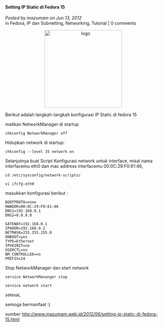 #### Setting IP Static di Fedora 15
_Posted by mazumam on Jun 13, 2012_
<br>
in Fedora, IP dan Subnetting, Networking, Tutorial | 0 comments	

<p align="center">
	<img src="./posts/2012-06-13-setting-ip-static-di-fedora-15/FEDORA_LOGO.png" height="250px" alt="logo">
</p> 

Berikut adalah langkah-langkah konfigurasi IP Static di fedora 15

matikan  NetworkManager di startup
```
chkconfig NetworkManager off
```

Hidupkan network  di startup:
```
chkconfig --level 35 network on
```

Selanjutnya buat Script Konfigurasi network untuk interface, misal nama interfacemu eth0 dan mac address interfacemu 00:0C:29:F0:61:46,
```
cd /etc/sysconfig/network-scripts/

vi ifcfg-eth0
```

masukkan konfigurasi berikut :
```
BOOTPROTO=none
HWADDR=00:0C:29:F0:61:46
DNS1=192.168.0.1
DNS2=8.8.8.8

GATEWAY=192.168.0.1
IPADDR=192.168.0.2
NETMASK=255.255.255.0
ONBOOT=yes
TYPE=Ethernet
IPV6INIT=no
USERCTL=no
NM_CONTROLLED=no
PREFIX=24
```

Stop NetworkManager dan start network
```
service NetworkMananger stop

service network start
```

selesai,

semoga bermanfaat :)

sumber <http://www.mazumam.web.id/2012/06/setting-ip-static-di-fedora-15.html>